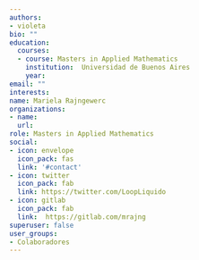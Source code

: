 ```yaml
---
authors:
- violeta
bio: ""
education:
  courses:
  - course: Masters in Applied Mathematics
    institution:  Universidad de Buenos Aires
    year: 
email: ""
interests:
name: Mariela Rajngewerc
organizations:
- name: 
  url: 
role: Masters in Applied Mathematics
social:
- icon: envelope
  icon_pack: fas
  link: '#contact'
- icon: twitter
  icon_pack: fab
  link: https://twitter.com/LoopLiquido
- icon: gitlab
  icon_pack: fab
  link:  https://gitlab.com/mrajng 
superuser: false
user_groups:
- Colaboradores
---
```




